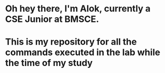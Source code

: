 # Oh hey there, I'm Alok, currently a CSE Junior at BMSCE.
# This is my repository for all the commands executed in the lab while the time of my study

